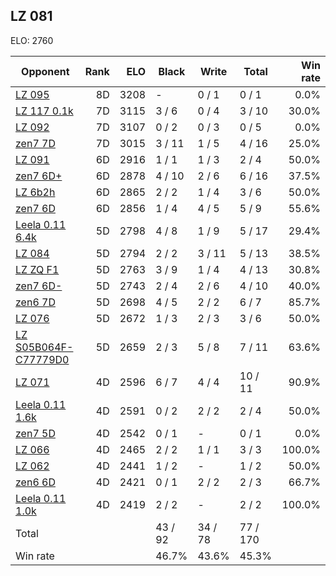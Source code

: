 ## LZ 081 ##

ELO: 2760

Opponent | Rank | ELO | Black | Write | Total | Win rate
---------|-----:|----:|-------|-------|-------|-------:
[LZ 095](LZ%20095.md) | 8D | 3208 | - | 0 / 1 | 0 / 1 | 0.0%
[LZ 117 0.1k](LZ%20117%200.1k.md) | 7D | 3115 | 3 / 6 | 0 / 4 | 3 / 10 | 30.0%
[LZ 092](LZ%20092.md) | 7D | 3107 | 0 / 2 | 0 / 3 | 0 / 5 | 0.0%
[zen7 7D](zen7%207D.md) | 7D | 3015 | 3 / 11 | 1 / 5 | 4 / 16 | 25.0%
[LZ 091](LZ%20091.md) | 6D | 2916 | 1 / 1 | 1 / 3 | 2 / 4 | 50.0%
[zen7 6D+](zen7%206D+.md) | 6D | 2878 | 4 / 10 | 2 / 6 | 6 / 16 | 37.5%
[LZ 6b2h](LZ%206b2h.md) | 6D | 2865 | 2 / 2 | 1 / 4 | 3 / 6 | 50.0%
[zen7 6D](zen7%206D.md) | 6D | 2856 | 1 / 4 | 4 / 5 | 5 / 9 | 55.6%
[Leela 0.11 6.4k](Leela%200.11%206.4k.md) | 5D | 2798 | 4 / 8 | 1 / 9 | 5 / 17 | 29.4%
[LZ 084](LZ%20084.md) | 5D | 2794 | 2 / 2 | 3 / 11 | 5 / 13 | 38.5%
[LZ ZQ F1](LZ%20ZQ%20F1.md) | 5D | 2763 | 3 / 9 | 1 / 4 | 4 / 13 | 30.8%
[zen7 6D-](zen7%206D-.md) | 5D | 2743 | 2 / 4 | 2 / 6 | 4 / 10 | 40.0%
[zen6 7D](zen6%207D.md) | 5D | 2698 | 4 / 5 | 2 / 2 | 6 / 7 | 85.7%
[LZ 076](LZ%20076.md) | 5D | 2672 | 1 / 3 | 2 / 3 | 3 / 6 | 50.0%
[LZ S05B064F-C77779D0](LZ%20S05B064F-C77779D0.md) | 5D | 2659 | 2 / 3 | 5 / 8 | 7 / 11 | 63.6%
[LZ 071](LZ%20071.md) | 4D | 2596 | 6 / 7 | 4 / 4 | 10 / 11 | 90.9%
[Leela 0.11 1.6k](Leela%200.11%201.6k.md) | 4D | 2591 | 0 / 2 | 2 / 2 | 2 / 4 | 50.0%
[zen7 5D](zen7%205D.md) | 4D | 2542 | 0 / 1 | - | 0 / 1 | 0.0%
[LZ 066](LZ%20066.md) | 4D | 2465 | 2 / 2 | 1 / 1 | 3 / 3 | 100.0%
[LZ 062](LZ%20062.md) | 4D | 2441 | 1 / 2 | - | 1 / 2 | 50.0%
[zen6 6D](zen6%206D.md) | 4D | 2421 | 0 / 1 | 2 / 2 | 2 / 3 | 66.7%
[Leela 0.11 1.0k](Leela%200.11%201.0k.md) | 4D | 2419 | 2 / 2 | - | 2 / 2 | 100.0%
Total | | | 43 / 92 | 34 / 78 | 77 / 170 | 
Win rate| | | 46.7% | 43.6% | 45.3% | 
